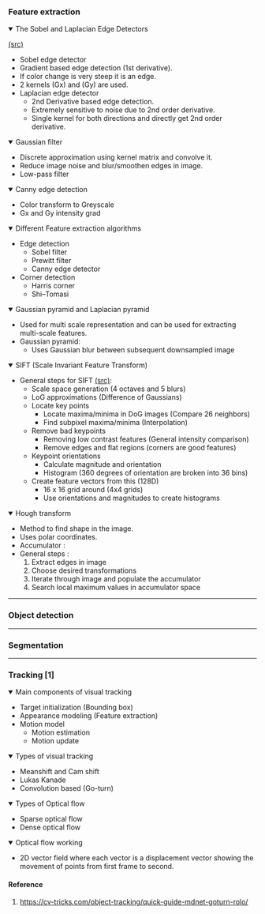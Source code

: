 
### Feature extraction

<details open>
  <summary> The Sobel and Laplacian Edge Detectors </summary> 
 
 [(src)](https://aishack.in/tutorials/sobel-laplacian-edge-detectors/)
 *  Sobel edge detector
   * Gradient based edge detection (1st derivative).
   * If color change is very steep it is an edge.
   * 2 kernels (Gx) and (Gy) are used. 
 * Laplacian edge detector
   * 2nd Derivative based edge detection.
   * Extremely sensitive to noise due to 2nd order derivative.
   * Single kernel for both directions and directly get 2nd order derivative. 

</details>

<details open>
  <summary> Gaussian filter </summary>
 
 * Discrete approximation using kernel matrix and convolve it. 
 * Reduce image noise and blur/smoothen edges in image.
 * Low-pass filter
</details>


<details open>
  <summary> Canny edge detection </summary>
 
  * Color transform to Greyscale
  * Gx and Gy intensity grad
 
</details>



<details open>
  <summary> Different Feature extraction algorithms </summary>
 
  * Edge detection
    * Sobel filter
    * Prewitt filter  
    * Canny edge detector
  * Corner detection
    * Harris corner
    * Shi–Tomasi
 
 </details>

<details open>
  <summary> Gaussian pyramid and Laplacian pyramid </summary>

  * Used for multi scale representation and can be used for extracting multi-scale features.
  * Gaussian pyramid:
    * Uses Gaussian blur between subsequent downsampled image
 
</details>
 
<details open>
  <summary> SIFT (Scale Invariant Feature Transform)  </summary>
 
  * General steps for SIFT [(src)](https://aishack.in/tutorials/sift-scale-invariant-feature-transform-introduction/):
    * Scale space generation (4 octaves and 5 blurs)
    * LoG approximations (Difference of Gaussians)
    * Locate key points 
        * Locate maxima/minima in DoG images (Compare 26 neighbors)
        * Find subpixel maxima/minima (Interpolation)
    * Remove bad keypoints
      * Removing low contrast features (General intensity comparison)
      * Remove edges and flat regions (corners are good features)
    * Keypoint orientations
      * Calculate magnitude and orientation
      * Histogram (360 degrees of orientation are broken into 36 bins)
    * Create feature vectors from this (128D)
      * 16 x 16 grid around (4x4 grids)
      * Use orientations and magnitudes to create histograms
  
</details>

<details open>
  <summary> Hough transform </summary>

  * Method to find shape in the image.
  * Uses polar coordinates. 
  * Accumulator : 
  * General steps :
    1. Extract edges in image
    2. Choose desired transformations
    3. Iterate through image and populate the accumulator 
    4. Search local maximum values in accumulator space 
 
</details>


--------------
### Object detection

--------------
### Segmentation

--------------
### Tracking [1]

<details open>
  <summary> Main components of visual tracking </summary>

  * Target initialization (Bounding box)
  * Appearance modeling (Feature extraction)
  * Motion model 
    * Motion estimation
    * Motion update
</details>

<details open>
  <summary> Types of visual tracking </summary>

  * Meanshift and Cam shift 
  * Lukas Kanade 
  * Convolution based (Go-turn)
</details>

<details open>
  <summary> Types of Optical flow </summary>

  * Sparse optical flow
  * Dense optical flow   

</details>

<details open>
  <summary> Optical flow working </summary>
 
  *  2D vector field where each vector is a displacement vector showing the movement of points from first frame to second.

</details>

#### Reference
1. https://cv-tricks.com/object-tracking/quick-guide-mdnet-goturn-rolo/




